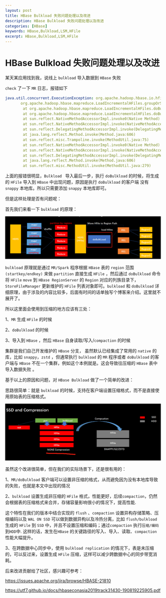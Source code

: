 ```yaml
---
layout: post
title: HBase Bulkload 失败问题处理以及改进
description: HBase Bulkload 失败问题处理以及改进
categories: [HBase]
keywords: HBase,Bulkload,LSM,HFile
excerpt: HBase,Bulkload,LSM,HFile
---
```


#  HBase Bulkload 失败问题处理以及改进

某天某应用找到我，说线上 `bulkload` 导入数据到 `HBase` 失败

`check` 了一下 `MR` 日志，报错如下

```yaml
java.util.concurrent.ExecutionException: org.apache.hadoop.hbase.io.hfile.CorruptHFileException: Problem reading HFile Trailer from file hdfs://******/*****/f1/2adb6a82818642aca73daf999063f655
       org.apache.hadoop.hbase.mapreduce.LoadIncrementalHFiles.groupOrSplitPhase(LoadIncrementalHFiles.java:584)
        at org.apache.hadoop.hbase.mapreduce.LoadIncrementalHFiles.doBulkLoad(LoadIncrementalHFiles.java:440)
        at org.apache.hadoop.hbase.mapreduce.LoadIncrementalHFiles.doBulkLoad(LoadIncrementalHFiles.java:327)
        at sun.reflect.NativeMethodAccessorImpl.invoke0(Native Method)
        at sun.reflect.NativeMethodAccessorImpl.invoke(NativeMethodAccessorImpl.java:57)
        at sun.reflect.DelegatingMethodAccessorImpl.invoke(DelegatingMethodAccessorImpl.java:43)
        at java.lang.reflect.Method.invoke(Method.java:606)
        at sun.reflect.misc.Trampoline.invoke(MethodUtil.java:75)
        at sun.reflect.NativeMethodAccessorImpl.invoke0(Native Method)
        at sun.reflect.NativeMethodAccessorImpl.invoke(NativeMethodAccessorImpl.java:57)
        at sun.reflect.DelegatingMethodAccessorImpl.invoke(DelegatingMethodAccessorImpl.java:43)
        at java.lang.reflect.Method.invoke(Method.java:606)
        at sun.reflect.misc.MethodUtil.invoke(MethodUtil.java:279)

```

  

上面的报错很明显，`Bulkload ` 导入最后一步，执行 `doBulkload` 的时候，将生成的 `HFile` 导入到 `HBase` 中出现问题，原因是执行 `doBulkload` 的客户端 没有 `snappy` 本地库。所以只需要添加 `snappy` 本地库即可。


但是这样处理是否有问题呢：

首先我们来看一下 `bulkload` 的原理：

![](/images/posts/hbase/bulkload/bulkload-arc1.png "bulkload arc")



`bulkload` 原理就是通过 `MR/Spark` 程序根据 `HBase` 表的 `region` 范围 `(startkey/endkey)` 来做 `partition` 直接生成 `HFile` ，然后通过 `doBulkload` 命令将 `HFile` `move` 到 `HBase RegionServer` 的 `Region` 对应的列族目录下， `StoreFileManager` 更新维护的 `HFile` 列表对象即可。`bulkload` 和 `doBulkload` 详细原理，由于涉及的内容比较多，后面有时间的话单独写个博客来介绍。这里就不展开了。

所以这里面会使用到压缩的地方应该有三处：  

1、`MR`  生成 `HFile` 的时候   

2、`doBulkload`  的时候  

3、导入到 `HBase` ，然后 `HBase` 自身读取/写入/`compaction` 的时候


集群是我们自己开发维护的 `HBase` 分支， 虽然默认已经集成了常用的 `native` 的库，比如 `snappy`，`zstd` ，但通常执行 `bulkload` 的 `MR` 程序或者 `doBulkload` 的客户端与 `HBase` 不在一个集群，例如这个本例就是。这会导致往压缩的 `HBase` 表中导入数据失败 。

基于以上的原因和问题，对 `HBase Bulkload` 做了一个简单的改进：

思路很简单：就是 `bulkload` 的时候，支持在客户端设置压缩格式，而不是直接使用原始表的压缩格式。

![](/images/posts/hbase/bulkload/bulkload-improve1.png "bulkload improve")



虽然这个改进很简单，但在我们的实际场景下，还是很有用的：

1、`MR/doBulkload` 客户端可以设置非压缩的格式，从而避免因为没有本地库导致的失败，也就是本文中出现的情况

2、`bulkload` 设置生成非压缩的 `HFile` 格式，性能更好，后续`compaction`，仍然会根据表的压缩格式来合并，存储容量影响很小的情况下，提高性能.

这个特性在我们的版本中结合实现的 `flush`  、`compaction`  设置异构存储策略、压缩编码以及 `WAL ON SSD` 可以做到数据异构以及冷热分离，比如 `flush/bulkload` 生成的 `HFile` 到 `SSD` 中，并且不设置压缩和编码；通过`compaction` 执行`压缩/编码`到`HDD`中. 这样的话，发生在`HBase` 的关键路径的写入、导入、读取、`compaction `性能大幅提升。

3、在跨数据中心同步中，使用 `bulkload replication` 的情况下，表是未压缩的，可以反过来，设置生成 `HFile` 压缩，这样可以减少跨数据中心的同步带宽消耗。



后来改进贡献给了社区，感兴趣可参考：

https://issues.apache.org/jira/browse/HBASE-21810

https://utf7.github.io/docs/hbaseconasia2019track31430-190819225905.pdf

